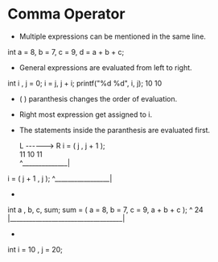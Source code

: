 # Comma Operator 

* Multiple expressions can be mentioned in the same line.

int a = 8, b = 7, c = 9, d = a + b + c;

* General expressions are evaluated from left to right.

int i , j = 0;
i = j, j + i;
printf("%d %d", i,   j);
                10   10

* (  )  paranthesis changes the order of evaluation.

* Right most expression get assigned to i.
* The statements inside the paranthesis are evaluated first.

    L  ------>  R
i = ( j   ,  j + 1 );       
11    10       11           
  ^______________|


i  =  (  j + 1 ,  j  );
^_________________|

*    
int a , b, c, sum;
sum  =  (  a = 8,  b = 7,  c = 9, a + b + c );
^                                   24
|___________________________________|

*
int i = 10 , j = 20;